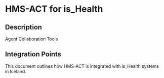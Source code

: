 # HMS-ACT for is_Health

## Description

Agent Collaboration Tools

## Integration Points

This document outlines how HMS-ACT is integrated with is_Health systems in Iceland.

